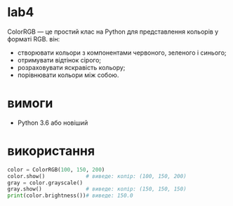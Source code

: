 # lab4
ColorRGB — це простий клас на Python для представлення кольорів у форматі RGB. він:

- створювати кольори з компонентами червоного, зеленого і синього;
- отримувати відтінок сірого;
- розраховувати яскравість кольору;
- порівнювати кольори між собою.
# вимоги
- Python 3.6 або новіший

# використання
```python
color = ColorRGB(100, 150, 200)
color.show()             # виведе: колір: (100, 150, 200)
gray = color.grayscale()
gray.show()              # виведе: колір: (150, 150, 150)
print(color.brightness())# виведе: 150.0
